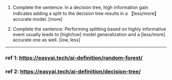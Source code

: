 1. Complete the sentence: In a decision tree, high information gain indicates adding a split to the decision tree results in a 【less/more】 accurate model. [more]

2. Complete the sentence: Performing splitting based on highly informative event usually leads to [high/low] model generalization and a [less/more] accurate one as well. [low, less]


---

### ref 1: https://easyai.tech/ai-definition/random-forest/
### ref 2: https://easyai.tech/ai-definition/decision-tree/
